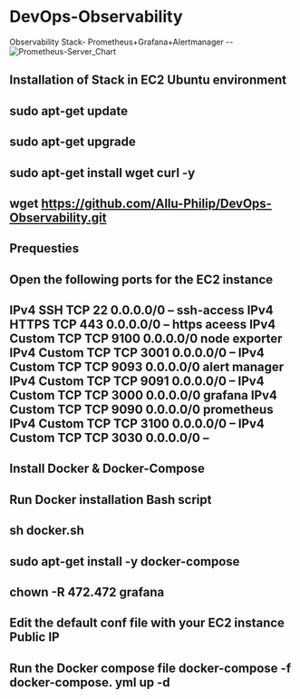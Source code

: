 # DevOps-Observability


Observability Stack- Prometheus+Grafana+Alertmanager
--![Prometheus-Server_Chart](https://github.com/Allu-Philip/DevOps-Observability/assets/33429916/8287cec1-aa63-4896-9336-83059683c9f5)

Installation of Stack in EC2 Ubuntu environment
--
sudo apt-get update
--
sudo apt-get upgrade
--
sudo apt-get install wget curl -y
--
wget https://github.com/Allu-Philip/DevOps-Observability.git
--
Prequesties
--
Open the following ports for the EC2 instance
--
IPv4	SSH	TCP	22	0.0.0.0/0	– ssh-access
IPv4	HTTPS	TCP	443	0.0.0.0/0	– https aceess
IPv4	Custom TCP	TCP	9100	0.0.0.0/0	node exporter
IPv4	Custom TCP	TCP	3001	0.0.0.0/0	–
IPv4	Custom TCP	TCP	9093	0.0.0.0/0	alert manager
IPv4	Custom TCP	TCP	9091	0.0.0.0/0	–
IPv4	Custom TCP	TCP	3000	0.0.0.0/0	grafana
IPv4	Custom TCP	TCP	9090	0.0.0.0/0	prometheus
IPv4	Custom TCP	TCP	3100	0.0.0.0/0	–
IPv4	Custom TCP	TCP	3030	0.0.0.0/0	–
--

Install Docker & Docker-Compose
--
Run Docker installation Bash script
--
sh docker.sh
--
sudo apt-get install -y docker-compose
--
chown -R 472.472 grafana
--
Edit the default conf file with your EC2 instance Public IP
--
Run the Docker compose file
docker-compose -f docker-compose. yml up -d
--






